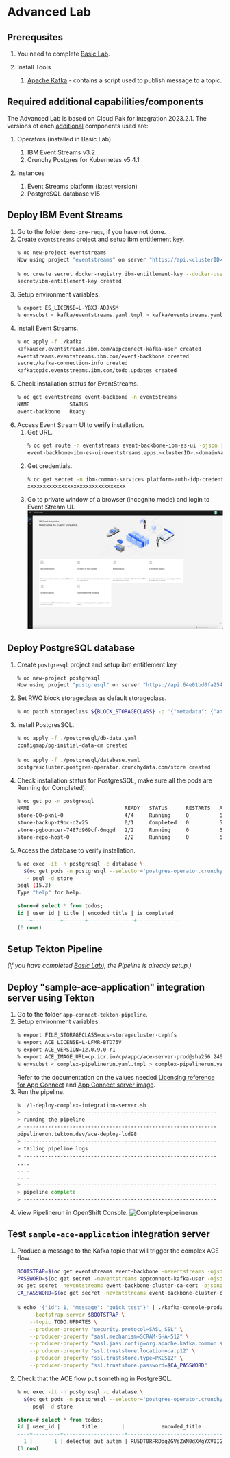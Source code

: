 # Advanced Lab

## Prerequsites

1. You need to complete [Basic Lab](BasicLab.md).

1. Install Tools 
    1. [Apache Kafka](https://kafka.apache.org/quickstart) - contains a script used to publish message to a topic.

## Required additional capabilities/components

The Advanced Lab is based on Cloud Pak for Integration 2023.2.1. The versions of each <u>additional</u> components used are:

1. Operators (installed in Basic Lab)
    1. IBM Event Streams v3.2
    1. Crunchy Postgres for Kubernetes v5.4.1

1. Instances
    1. Event Streams platform (latest version)
    2. PostgreSQL database v15

## Deploy IBM Event Streams

1. Go to the folder `demo-pre-reqs`, if you have not done.
1. Create `eventstreams` project and setup ibm entitlement key.
    ```sh
    % oc new-project eventstreams
    Now using project "eventstreams" on server "https://api.<clusterID>.<domainName>:6443".

    % oc create secret docker-registry ibm-entitlement-key --docker-username=cp --docker-password=${IBM_ENTITLEMENT_KEY} --docker-server=cp.icr.io -n eventstreams
    secret/ibm-entitlement-key created
    ```
1. Setup environment variables.
    ```sh
    % export ES_LICENSE=L-YBXJ-ADJNSM
    % envsubst < kafka/eventstreams.yaml.tmpl > kafka/eventstreams.yaml
    ```
1. Install Event Streams.
    ```sh
    % oc apply -f ./kafka
    kafkauser.eventstreams.ibm.com/appconnect-kafka-user created
    eventstreams.eventstreams.ibm.com/event-backbone created
    secret/kafka-connection-info created
    kafkatopic.eventstreams.ibm.com/todo.updates created
    ```
1. Check installation status for EventStreams.
    ```sh
    % oc get eventstreams event-backbone -n eventstreams
    NAME             STATUS
    event-backbone   Ready
    ```
1. Access Event Stream UI to verify installation.
    1. Get URL.
        ```sh
        % oc get route -n eventstreams event-backbone-ibm-es-ui -ojson | jq -r .spec.host
        event-backbone-ibm-es-ui-eventstreams.apps.<clusterID>.<domainName>
        ```
    1. Get credentials.
        ```sh
        % oc get secret -n ibm-common-services platform-auth-idp-credentials -ojson | jq -r .data.admin_password | base64 -d
        xxxxxxxxxxxxxxxxxxxxxxxxxxxxxxxx
        ```
    1. Go to private window of a browser (incognito mode) and login to Event Stream UI.
        ![Platform UI](../demo-pre-reqs/images/eventstreams-ui.png)

## Deploy PostgreSQL database

1. Create `postgresql` project and setup ibm entitlement key
    ```sh
    % oc new-project postgresql
    Now using project "postgresql" on server "https://api.64e01bd0fa254600179b97b4.cloud.techzone.ibm.com:6443".
    ```
1. Set RWO block storageclass as default storageclass.
    ```sh
    % oc patch storageclass ${BLOCK_STORAGECLASS} -p '{"metadata": {"annotations":{"storageclass.kubernetes.io/is-default-class":"true"}}}'
    ```
1. Install PostgresSQL.
    ```sh
    % oc apply -f ./postgresql/db-data.yaml
    configmap/pg-initial-data-cm created

    % oc apply -f ./postgresql/database.yaml
    postgrescluster.postgres-operator.crunchydata.com/store created
    ```
1. Check installation status for PostgresSQL, make sure all the pods are Running (or Completed).
    ```sh
    % oc get po -n postgresql
    NAME                               READY   STATUS      RESTARTS   AGE
    store-00-pknl-0                    4/4     Running     0          6m28s
    store-backup-t9bc-d2w25            0/1     Completed   0          5m40s
    store-pgbouncer-7487d969cf-6mqgd   2/2     Running     0          6m27s
    store-repo-host-0                  2/2     Running     0          6m28s
    ```
1. Access the database to verify installation.
    ```sh
    % oc exec -it -n postgresql -c database \
      $(oc get pods -n postgresql --selector='postgres-operator.crunchydata.com/cluster=store,postgres-operator.crunchydata.com/role=master' -o name) \
      -- psql -d store
    psql (15.3)
    Type "help" for help.
    ```

    ```sql
    store=# select * from todos;
    id | user_id | title | encoded_title | is_completed 
    ----+---------+-------+---------------+--------------
    (0 rows)
    ```

## Setup Tekton Pipeline

<i>(If you have completed [Basic Lab](./BasicLab.md)), the Pipeline is already setup.)</i>

## Deploy "sample-ace-application" integration server using Tekton

1. Go to the folder `app-connect-tekton-pipeline`.
1. Setup environment variables.
    ```sh
    % export FILE_STORAGECLASS=ocs-storagecluster-cephfs
    % export ACE_LICENSE=L-LFMR-BTD75V
    % export ACE_VERSION=12.0.9.0-r1
    % export ACE_IMAGE_URL=cp.icr.io/cp/appc/ace-server-prod@sha256:246828d9f89c4ed3a6719cd3e4b71b1dec382f848c9bf9c28156f78fa05bc4e7
    % envsubst < complex-pipelinerun.yaml.tmpl > complex-pipelinerun.yaml
    ```
    Refer to the documentation on the values needed [Licensing reference for App Connect](https://www.ibm.com/docs/en/app-connect/containers_cd?topic=resources-licensing-reference-app-connect-operator) and [App Connect server image](https://www.ibm.com/docs/en/app-connect/containers_cd?topic=obtaining-app-connect-enterprise-server-image-from-cloud-container-registry).
1. Run the pipeline.
    ```sh
    % ./1-deploy-complex-integration-server.sh
    > ---------------------------------------------------------------
    > running the pipeline
    > ---------------------------------------------------------------
    pipelinerun.tekton.dev/ace-deploy-lcd98
    > ---------------------------------------------------------------
    > tailing pipeline logs
    > ---------------------------------------------------------------
    ....
    ....
    ....
    > ---------------------------------------------------------------
    > pipeline complete
    > ---------------------------------------------------------------
    ```
1. View Pipelinerun in OpenShift Console.
    ![Complete-pipelinerun](../screenshots/example-pipelinerun-complex.png)

## Test `sample-ace-application` integration server

1. Produce a message to the Kafka topic that will trigger the complex ACE flow.
    ```sh
    BOOTSTRAP=$(oc get eventstreams event-backbone -neventstreams -ojsonpath='{.status.kafkaListeners[1].bootstrapServers}')
    PASSWORD=$(oc get secret -neventstreams appconnect-kafka-user -ojsonpath='{.data.password}' | base64 -d)
    oc get secret -neventstreams event-backbone-cluster-ca-cert -ojsonpath='{.data.ca\.p12}' | base64 -d > ca.p12
    CA_PASSWORD=$(oc get secret -neventstreams event-backbone-cluster-ca-cert -ojsonpath='{.data.ca\.password}' | base64 -d)

    % echo '{"id": 1, "message": "quick test"}' | ./kafka-console-producer.sh \
        --bootstrap-server $BOOTSTRAP \
        --topic TODO.UPDATES \
        --producer-property "security.protocol=SASL_SSL" \
        --producer-property "sasl.mechanism=SCRAM-SHA-512" \
        --producer-property "sasl.jaas.config=org.apache.kafka.common.security.scram.ScramLoginModule required username="appconnect-kafka-user" password="$PASSWORD";" \
        --producer-property "ssl.truststore.location=ca.p12" \
        --producer-property "ssl.truststore.type=PKCS12" \
        --producer-property "ssl.truststore.password=$CA_PASSWORD"
    ```

2. Check that the ACE flow put something in PostgreSQL.
    ```sh
    % oc exec -it -n postgresql -c database \
      $(oc get pods -n postgresql --selector='postgres-operator.crunchydata.com/cluster=store,postgres-operator.crunchydata.com/role=master' -o name) \
      -- psql -d store
    ```
    ```sql
    store=# select * from todos;
    id | user_id |       title        |            encoded_title             | is_completed
    ----+---------+--------------------+--------------------------------------+--------------
      1 |       1 | delectus aut autem | RU5DT0RFRDogZGVsZWN0dXMgYXV0IGF1dGVt | f
    (1 row)
    ```